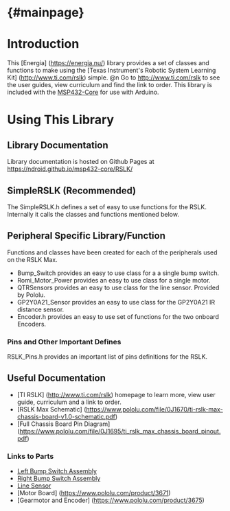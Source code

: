 {#mainpage}
=================

# Introduction


This [Energia] (https://energia.nu/) library provides a set of classes and functions to make using the [Texas Instrument's Robotic System Learning Kit] (http://www.ti.com/rslk) simple. @n Go to http://www.ti.com/rslk to see the user guides, view curriculum and find the link to order. This library is included with the [MSP432-Core](https://github.com/ndroid/msp432-core) for use with Arduino.

# Using This Library

## Library Documentation
Library documentation is hosted on Github Pages at https://ndroid.github.io/msp432-core/RSLK/

## SimpleRSLK (Recommended)

The SimpleRSLK.h defines a set of easy to use functions for the RSLK. Internally it calls the classes and functions mentioned below.

## Peripheral Specific Library/Function

Functions and classes have been created for each of the peripherals used on the RSLK Max.

- Bump_Switch provides an easy to use class for a a single bump switch.
- Romi_Motor_Power provides an easy to use class for a single motor.
- QTRSensors provides an easy to use class for the line sensor. Provided by Pololu.
- GP2Y0A21_Sensor provides an easy to use class for the GP2Y0A21 IR distance sensor.
- Encoder.h provides an easy to use set of functions for the two onboard Encoders.

### Pins and Other Important Defines

RSLK_Pins.h provides an important list of pins definitions for the RSLK.

## Useful Documentation
- [TI RSLK] (http://www.ti.com/rslk) homepage to learn more, view user guide, curriculum and a link to order.
- [RSLK Max Schematic] (https://www.pololu.com/file/0J1670/ti-rslk-max-chassis-board-v1.0-schematic.pdf)
- [Full Chassis Board Pin Diagram] (https://www.pololu.com/file/0J1695/ti_rslk_max_chassis_board_pinout.pdf)

### Links to Parts
- [Left Bump Switch Assembly](https://www.pololu.com/product/3673)
- [Right Bump Switch Assembly](https://www.pololu.com/product/3674)
- [Line Sensor](https://www.pololu.com/product/3672)
- [Motor Board] (https://www.pololu.com/product/3671)
- [Gearmotor and Encoder] (https://www.pololu.com/product/3675)
